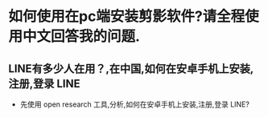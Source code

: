 # 如何使用在pc端安装剪影软件?请全程使用中文回答我的问题.

## LINE有多少人在用？,在中国,如何在安卓手机上安装,注册,登录 LINE

- 先使用 open research 工具,分析,如何在安卓手机上安装,注册,登录 LINE?